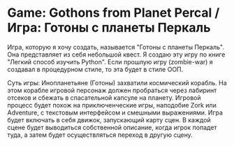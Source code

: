 # Game: Gothons from Planet Percal / Игра: Готоны с планеты Перкаль

Игра, которую я хочу создать, называется "Готоны с планеты Перкаль". Она представляет из себя небольшой квест.
Я создаю эту игру по книге "Легкий способ изучить Python". Если прошлую игру (zombie-war) я создавал в процедурном стиле, то эта будет в стиле ООП.

Суть игры:
Инопланетьяне (Готоны) захватили космический корабль. На этом корабле игровой персонаж должен пробраться через лабиринт отсеков и сбежать в спасательной капсуле на планету. Игровой процесс будет похож на приключенческие игры, наподобие Zork или Adventure, с текстовым интерфейсом и смешными выражениями. Игра будет включать в себя движок, запускающий карту сцен. В каждой сцене будет выводиться собственной описание, когда игрок попадет туда, а затем будет осуществляться переход в другую сцену.
